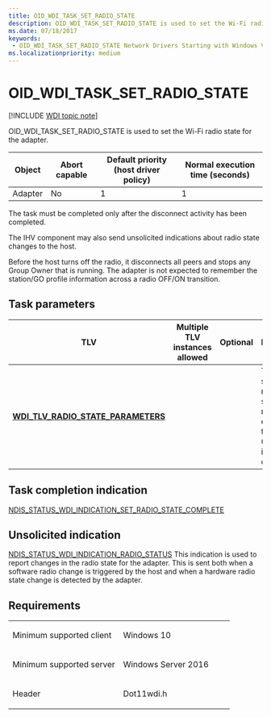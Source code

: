```yaml
---
title: OID_WDI_TASK_SET_RADIO_STATE
description: OID_WDI_TASK_SET_RADIO_STATE is used to set the Wi-Fi radio state for the adapter.
ms.date: 07/18/2017
keywords:
 - OID_WDI_TASK_SET_RADIO_STATE Network Drivers Starting with Windows Vista
ms.localizationpriority: medium
---
```


# OID\_WDI\_TASK\_SET\_RADIO\_STATE

[!INCLUDE [WDI topic note](../includes/wdi-version-warning.md)]


OID\_WDI\_TASK\_SET\_RADIO\_STATE is used to set the Wi-Fi radio state for the adapter.

| Object  | Abort capable | Default priority (host driver policy) | Normal execution time (seconds) |
|---------|---------------|---------------------------------------|---------------------------------|
| Adapter | No            | 1                                     | 1                               |

 

The task must be completed only after the disconnect activity has been completed.

The IHV component may also send unsolicited indications about radio state changes to the host.

Before the host turns off the radio, it disconnects all peers and stops any Group Owner that is running. The adapter is not expected to remember the station/GO profile information across a radio OFF/ON transition.

## Task parameters


| TLV                                                                               | Multiple TLV instances allowed | Optional | Description                                                                                                           |
|-----------------------------------------------------------------------------------|--------------------------------|----------|-----------------------------------------------------------------------------------------------------------------------|
| [**WDI\_TLV\_RADIO\_STATE\_PARAMETERS**](./wdi-tlv-radio-state-parameters.md) |                                |          | The desired state of the radio. If this set to 1, the radio is enabled. If this is set to 0, the radio is turned off. |

 

## Task completion indication


[NDIS\_STATUS\_WDI\_INDICATION\_SET\_RADIO\_STATE\_COMPLETE](ndis-status-wdi-indication-set-radio-state-complete.md)
## Unsolicited indication


[NDIS\_STATUS\_WDI\_INDICATION\_RADIO\_STATUS](ndis-status-wdi-indication-radio-status.md)
This indication is used to report changes in the radio state for the adapter. This is sent both when a software radio change is triggered by the host and when a hardware radio state change is detected by the adapter.

## Requirements

<table>
<colgroup>
<col width="50%" />
<col width="50%" />
</colgroup>
<tbody>
<tr class="odd">
<td><p>Minimum supported client</p></td>
<td><p>Windows 10</p></td>
</tr>
<tr class="even">
<td><p>Minimum supported server</p></td>
<td><p>Windows Server 2016</p></td>
</tr>
<tr class="odd">
<td><p>Header</p></td>
<td>Dot11wdi.h</td>
</tr>
</tbody>
</table>

 

